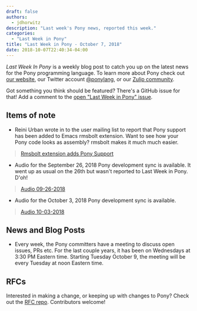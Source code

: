 ```yaml
---
draft: false
authors:
  - jdhorwitz
description: "Last week's Pony news, reported this week."
categories:
  - "Last Week in Pony"
title: "Last Week in Pony - October 7, 2018"
date: 2018-10-07T22:40:34-04:00
---
```


_Last Week In Pony_ is a weekly blog post to catch you up on the latest news for the Pony programming language. To learn more about Pony check out [our website](https://ponylang.io), our Twitter account [@ponylang](https://twitter.com/ponylang), or our [Zulip community](https://ponylang.zulipchat.com).

Got something you think should be featured? There's a GitHub issue for that! Add a comment to the [open "Last Week in Pony" issue](https://github.com/ponylang/ponylang.github.io/issues?q=is%3Aissue+is%3Aopen+label%3Alast-week-in-pony).
<!-- more -->

## Items of note

- Reini Urban wrote in to the user mailing list to report that Pony support has been added to Emacs rmsbolt extension. Want to see how your Pony code looks as assembly? rmsbolt makes it much much easier.

> [Rmsbolt extension adds Pony Support](https://pony.groups.io/g/user/message/1776)

- Audio for the September 26, 2018 Pony development sync is available. It went up as usual on the 26th but wasn't reported to Last Week in Pony. D'oh!

> [Audio 09-26-2018](hhttps://vimeo.com/videos/91539928)

- Audio for the October 3, 2018 Pony development sync is available.

> [Audio 10-03-2018](https://vimeo.com/videos/915399557)

## News and Blog Posts

- Every week, the Pony committers have a meeting to discuss open issues, PRs etc. For the last couple years, it has been on Wednesdays at 3:30 PM Eastern time. Starting Tuesday October 9, the meeting will be every Tuesday at noon Eastern time.

## RFCs

Interested in making a change, or keeping up with changes to Pony? Check out the [RFC repo](https://github.com/ponylang/rfcs). Contributors welcome!

